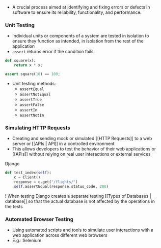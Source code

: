 - A crucial process aimed at identifying and fixing errors or defects in software to ensure its reliability, functionality, and performance.

### Unit Testing
- Individual units or components of a system are tested in isolation to ensure they function as intended, in isolation from the rest of the application
- `assert` returns error if the condition fails:
```python
def square(x):
	return x * x;

assert square(10) == 100;
```
- Unit testing methods:
	- `assertEqual`
	- `assertNotEqual`
	- `assertTrue`
	- `assertFalse`
	- `assertIn`
	- `assertNotIn`
	  
### Simulating HTTP Requests
- Creating and sending mock or simulated [[HTTP Requests]] to a web server or [[APIs | API]] in a controlled environment
- This allows developers to test the behavior of their web applications or [[APIs]] without relying on real user interactions or external services

Django
```python
def test_index(self):
	c = Client()
	response = c.get("/flights/")
	self.assertEqual(response.status_code, 200)
```
! When testing Django creates a separate testing [[Types of Databases | database]] so that the actual database is not affected by the operations in the tests

### Automated Browser Testing
- Using automated scripts and tools to simulate user interactions with a web application across different web browsers
- E.g.: Selenium

